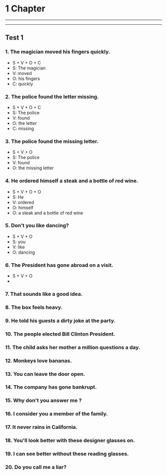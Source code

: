# 1 Chapter
---
---
## Test 1
### 1. The magician moved his fingers quickly.
* S + V + O + C
* S: The magician
* V: moved
* O: his fingers
* C: quickly

### 2. The police found the letter missing.
* S + V + O + C
* S: The police
* V: found
* O: the letter
* C: missing

### 3. The police found the missing letter.
* S + V + O
* S: The police
* V: found
* O: the missing letter

### 4. He ordered himself a steak and a bottle of red wine.
* S + V + O + O
* S: He
* V: ordered
* O: himself
* O: a steak and a bottle of red wine

### 5. Don't you like dancing?
* S + V + O
* S: you
* V: like
* O: dancing

### 6. The President has gone abroad on a visit.
* S + V + O
*

### 7. That sounds like a good idea.

### 8. The box feels heavy.

### 9. He told his guests a dirty joke at the party.

### 10. The people elected Bill Clinton President.

### 11. The child asks her mother a million questions a day.

### 12. Monkeys love bananas.

### 13. You can leave the door open.

### 14. The company has gone bankrupt.

### 15. Why don't you answer me ?

### 16. I consider you a member of the family.

### 17. It never rains in California.

### 18. You'll look better with these designer glasses on.

### 19. I can see better without these reading glasses.

### 20. Do you call me a liar?
